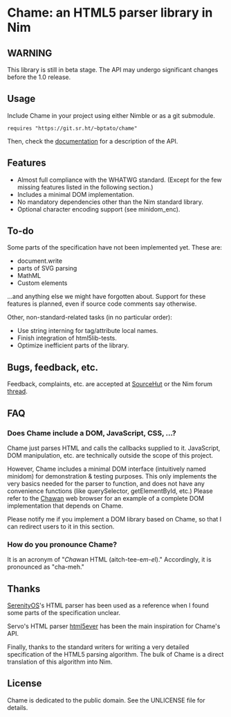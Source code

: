 # Chame: an HTML5 parser library in Nim

## WARNING

This library is still in beta stage. The API may undergo significant changes
before the 1.0 release.

## Usage

Include Chame in your project using either Nimble or as a git submodule.

```
requires "https://git.sr.ht/~bptato/chame"
```

Then, check the [documentation](https://chawan.net/doc/chame/) for a
description of the API.

## Features

* Almost full compliance with the WHATWG standard. (Except for the few missing
  features listed in the following section.)
* Includes a minimal DOM implementation.
* No mandatory dependencies other than the Nim standard library.
* Optional character encoding support (see minidom_enc).

## To-do

Some parts of the specification have not been implemented yet. These are:

* document.write
* parts of SVG parsing
* MathML
* Custom elements

...and anything else we might have forgotten about. Support for these features
is planned, even if source code comments say otherwise.

Other, non-standard-related tasks (in no particular order):

* Use string interning for tag/attribute local names.
* Finish integration of html5lib-tests.
* Optimize inefficient parts of the library.

## Bugs, feedback, etc.

Feedback, complaints, etc. are accepted at
[SourceHut](https://todo.sr.ht/~bptato/chawan) or the Nim forum
[thread](https://forum.nim-lang.org/t/10367#69029).

## FAQ

### Does Chame include a DOM, JavaScript, CSS, ...?

Chame just parses HTML and calls the callbacks supplied to it. JavaScript,
DOM manipulation, etc. are technically outside the scope of this project.

However, Chame includes a minimal DOM interface (intuitively named minidom)
for demonstration & testing purposes. This only implements the very basics
needed for the parser to function, and does not have any convenience functions
(like querySelector, getElementById, etc.) Please refer to the
[Chawan](https://sr.ht/~bptato/chawan/) web browser for an example of a
complete DOM implementation that depends on Chame.

Please notify me if you implement a DOM library based on Chame, so that I
can redirect users to it in this section.

### How do you pronounce Chame?

It is an acronym of "*Cha*wan HTML (aitch-tee-e*m-e*l)." Accordingly, it is
pronounced as "cha-meh."

## Thanks

[SerenityOS](https://serenityos.org/)'s HTML parser has been used as a
reference when I found some parts of the specification unclear.

Servo's HTML parser [html5ever](https://github.com/servo/html5ever) has been
the main inspiration for Chame's API.

Finally, thanks to the standard writers for writing a very detailed
specification of the HTML5 parsing algorithm. The bulk of Chame is a direct
translation of this algorithm into Nim.

## License

Chame is dedicated to the public domain. See the UNLICENSE file for details.
